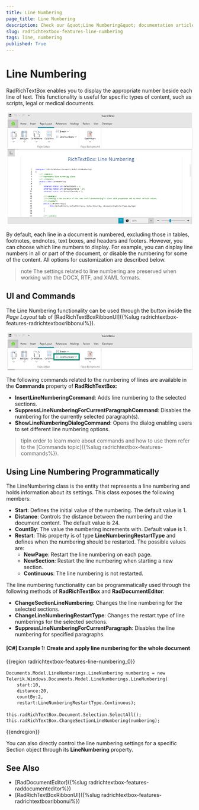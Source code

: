 ```yaml
---
title: Line Numbering
page_title: Line Numbering
description: Check our &quot;Line Numbering&quot; documentation article for the RadRichTextBox {{ site.framework_name }} control.
slug: radrichtextbox-features-line-numbering
tags: line, numbering
published: True
---
```


# Line Numbering

RadRichTextBox enables you to display the appropriate number beside each line of text. This functionality is useful for specific types of content, such as scripts, legal or medical documents.

![Line Numbering in RadRichTextBox](images/RadRichTextBox_Features_LineNumbering_01.png)

By default, each line in a document is numbered, excluding those in tables, footnotes, endnotes, text boxes, and headers and footers. However, you can choose which line numbers to display. For example, you can display line numbers in all or part of the document, or disable the numbering for some of the content. All options for customization are described below.

>note The settings related to line numbering are preserved when working with the DOCX, RTF, and XAML formats. 

## UI and Commands

The Line Numbering functionality can be used through the button inside the *Page Layout* tab of [RadRichTextBoxRibbonUI]({%slug radrichtextbox-features-radrichtextboxribbonui%}).

![Line Numbering button in RadRichTextBoxRibbonUI](images/RadRichTextBox_Features_LineNumbering_02.png)


The following commands related to the numbering of lines are available in the **Commands** property of **RadRichTextBox**:

* **InsertLineNumberingCommand**: Adds line numbering to the selected sections.
* **SuppressLineNumberingForCurrentParagraphCommand**: Disables the numbering for the currently selected paragraph(s).
* **ShowLineNumberingDialogCommand**: Opens the dialog enabling users to set different line numbering options.

>tipIn order to learn more about commands and how to use them refer to the [Commands topic]({%slug radrichtextbox-features-commands%}).
        
## Using Line Numbering Programmatically

The LineNumbering class is the entity that represents a line numbering and holds information about its settings. This class exposes the following members:

* **Start**: Defines the initial value of the numbering. The default value is 1.
* **Distance**: Controls the distance between the numbering and the document content. The default value is 24.
* **CountBy**: The value the numbering increments with. Default value is 1.
* **Restart**: This property is of type **LineNumberingRestartType** and defines when the numbering should be restarted. The possible values are:
	* **NewPage**: Restart the line numbering on each page.
	* **NewSection**: Restart the line numbering when starting a new section.
	* **Continuous**: The line numbering is not restarted.

The line numbering functionality can be programmatically used through the following methods of __RadRichTextBox__ and __RadDocumentEditor__:
        
* **ChangeSectionLineNumbering**: Changes the line numbering for the selected sections.
* **ChangeLineNumberingRestartType**: Changes the restart type of line numberings for the selected sections.
* **SuppressLineNumberingForCurrentParagraph**: Disables the line numbering for specified paragraphs.

       
#### [C#] Example 1: Create and apply line numbering for the whole document

{{region radrichtextbox-features-line-numbering_0}}

	Documents.Model.LineNumberings.LineNumbering numbering = new Telerik.Windows.Documents.Model.LineNumberings.LineNumbering(
		start:10, 
		distance:20, 
		countBy:2,
		restart:LineNumberingRestartType.Continuous); 

	this.radRichTextBox.Document.Selection.SelectAll();
	this.radRichTextBox.ChangeSectionLineNumbering(numbering);
{{endregion}}

You can also directly control the line numbering settings for a specific Section object through its **LineNumbering** property.

## See Also

 * [RadDocumentEditor]({%slug radrichtextbox-features-raddocumenteditor%})
 * [RadRichTextBoxRibbonUI]({%slug radrichtextbox-features-radrichtextboxribbonui%})
